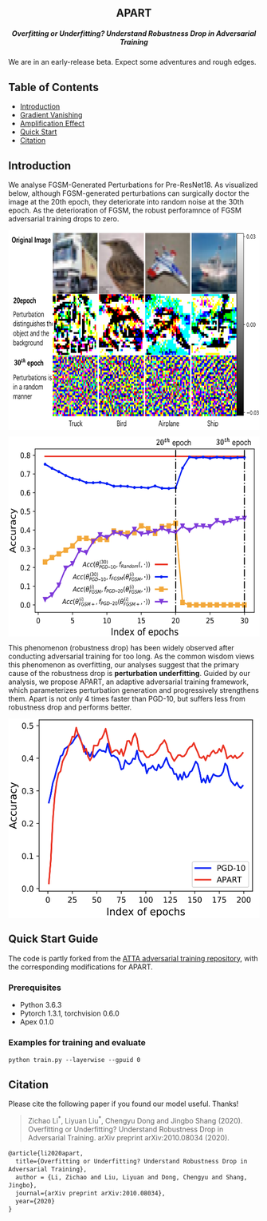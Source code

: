 <h2 align="center">APART</h2>
<h5 align="center">Overfitting or Underfitting? Understand Robustness Drop in Adversarial Training</h5>

We are in an early-release beta. Expect some adventures and rough edges.

## Table of Contents

- [Introduction](#introduction)
- [Gradient Vanishing](#gradient-vanishing)
- [Amplification Effect](#dependency-and-amplification-effect)
- [Quick Start](#quick-start-guide)
- [Citation](#citation)

## Introduction
We analyse FGSM-Generated Perturbations for Pre-ResNet18. As visualized below, although FGSM-generated perturbations can surgically doctor the image at
the 20th epoch, they deteriorate into random noise at the 30th epoch. 
As the deterioration of FGSM, the robust perforamnce of FGSM adversarial training drops to zero.

 <p align="center"> <img src="./figures/fgsm.png" width = "600" height = "400"  align="center" /> </p>
 <p align="center"> <img src="./figures/fgsm_curve.png" width = "600" height = "400"  align="center" /> </p>


This phenomenon (robustness drop) has been widely observed after conducting adversarial training for too long. As the common wisdom views this phenomenon as overfitting, our analyses suggest that the primary cause of the robustness drop is **perturbation underfitting**. Guided by our analysis, we propose APART, an adaptive adversarial training framework, which parameterizes perturbation generation and progressively strengthens them. Apart is not only 4 times faster than PGD-10, but suffers less from robustness drop and performs better. 

<p align="center"> <img src="./figures/pgd_curve.png" width = "600" height = "400"  align="center" /> </p>

## Quick Start Guide

The code is partly forked from the [ATTA adversarial training repository](https://github.com/hzzheng93/ATTA), with the corresponding modifications for APART.

### Prerequisites
- Python 3.6.3
- Pytorch 1.3.1, torchvision 0.6.0
- Apex 0.1.0

### Examples for training and evaluate
```
python train.py --layerwise --gpuid 0
```

## Citation
Please cite the following paper if you found our model useful. Thanks!

>Zichao Li<sup>\*</sup>, Liyuan Liu<sup>\*</sup>, Chengyu Dong and Jingbo Shang (2020). Overfitting or Underfitting? Understand Robustness Drop in Adversarial Training. arXiv preprint arXiv:2010.08034 (2020).

```
@article{li2020apart,
  title={Overfitting or Underfitting? Understand Robustness Drop in Adversarial Training},
  author = {Li, Zichao and Liu, Liyuan and Dong, Chengyu and Shang, Jingbo},
  journal={arXiv preprint arXiv:2010.08034},
  year={2020}
}
```
